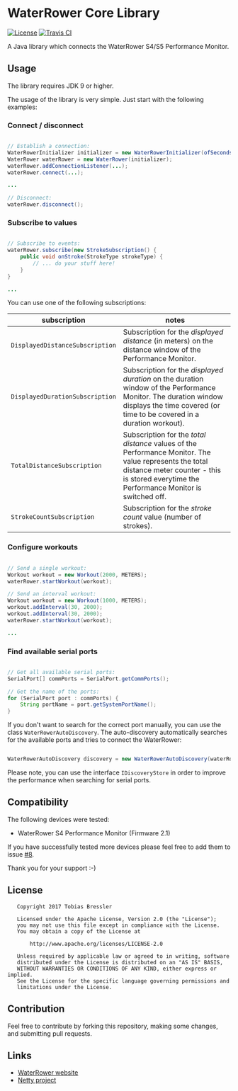 # WaterRower Core Library

[![License](https://img.shields.io/badge/License-APL%202.0-green.svg)](https://opensource.org/licenses/Apache-2.0)
[![Travis CI](https://travis-ci.org/tbressler/waterrower-core.svg?branch=master)](https://travis-ci.org/tbressler/waterrower-core)

A Java library which connects the WaterRower S4/S5 Performance Monitor.

## Usage

The library requires JDK 9 or higher.

The usage of the library is very simple. Just start with the following examples:

### Connect / disconnect

```Java

// Establish a connection:
WaterRowerInitializer initializer = new WaterRowerInitializer(ofSeconds(2), ofSeconds(2), 5);
WaterRower waterRower = new WaterRower(initializer);
waterRower.addConnectionListener(...);
waterRower.connect(...);

...

// Disconnect:
waterRower.disconnect();

```

### Subscribe to values

```Java

// Subscribe to events:
waterRower.subscribe(new StrokeSubscription() {
    public void onStroke(StrokeType strokeType) {
        // ... do your stuff here!
    }
}

...

```

You can use one of the following subscriptions:

| subscription | notes |
|---|---|
| ```DisplayedDistanceSubscription``` | Subscription for the *displayed distance* (in meters) on the distance window of the Performance Monitor. |
| ```DisplayedDurationSubscription``` | Subscription for the *displayed duration* on the duration window of the Performance Monitor. The duration window displays the time covered (or time to be covered in a duration workout). |
| ```TotalDistanceSubscription``` | Subscription for the *total distance* values of the Performance Monitor. The value represents the total distance meter counter - this is stored everytime the Performance Monitor is switched off. |
| ```StrokeCountSubscription``` | Subscription for the *stroke count* value (number of strokes). |

### Configure workouts

```Java

// Send a single workout:
Workout workout = new Workout(2000, METERS);
waterRower.startWorkout(workout);

// Send an interval workout:
Workout workout = new Workout(1000, METERS);
workout.addInterval(30, 2000);
workout.addInterval(30, 2000);
waterRower.startWorkout(workout);

...

```

### Find available serial ports

```Java

// Get all available serial ports:
SerialPort[] commPorts = SerialPort.getCommPorts();

// Get the name of the ports:
for (SerialPort port : commPorts) {
    String portName = port.getSystemPortName();
}

```

If you don't want to search for the correct port manually, you can use the class ```WaterRowerAutoDiscovery```. The auto-discovery automatically searches for the available ports and tries to connect the WaterRower:

```Java

WaterRowerAutoDiscovery discovery = new WaterRowerAutoDiscovery(waterRower, Executors.newSingleThreadScheduledExecutor());

```

Please note, you can use the interface ```IDiscoveryStore``` in order to improve the performance when searching for serial ports.

## Compatibility

The following devices were tested:

- WaterRower S4 Performance Monitor (Firmware 2.1)

If you have successfully tested more devices please feel free to add them to issue [#8](https://github.com/tbressler/waterrower-core/issues/8).

Thank you for your support :-)

## License

```
   Copyright 2017 Tobias Bressler

   Licensed under the Apache License, Version 2.0 (the "License");
   you may not use this file except in compliance with the License.
   You may obtain a copy of the License at

       http://www.apache.org/licenses/LICENSE-2.0

   Unless required by applicable law or agreed to in writing, software
   distributed under the License is distributed on an "AS IS" BASIS,
   WITHOUT WARRANTIES OR CONDITIONS OF ANY KIND, either express or implied.
   See the License for the specific language governing permissions and
   limitations under the License.
```

## Contribution

Feel free to contribute by forking this repository, making some changes, and submitting pull requests.

## Links

- [WaterRower website](https://www.waterrower.com/world)
- [Netty project](https://netty.io/)
